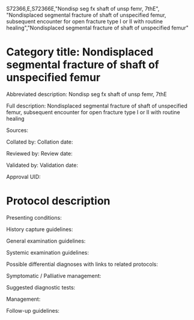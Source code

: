 S72366,E,S72366E,"Nondisp seg fx shaft of unsp femr, 7thE", "Nondisplaced segmental fracture of shaft of unspecified femur, subsequent encounter for open fracture type I or II with routine healing","Nondisplaced segmental fracture of shaft of unspecified femur"
# Category title: Nondisplaced segmental fracture of shaft of unspecified femur

Abbreviated description: Nondisp seg fx shaft of unsp femr, 7thE

Full description: Nondisplaced segmental fracture of shaft of unspecified femur, subsequent encounter for open fracture type I or II with routine healing

Sources:

Collated by:
Collation date:

Reviewed by:
Review date:

Validated by:
Validation date:

Approval UID:

# Protocol description

Presenting conditions:

History capture guidelines:

General examination guidelines:

Systemic examination guidelines:

Possible differential diagnoses with links to related protocols:

Symptomatic / Palliative management:

Suggested diagnostic tests:

Management:

Follow-up guidelines:
